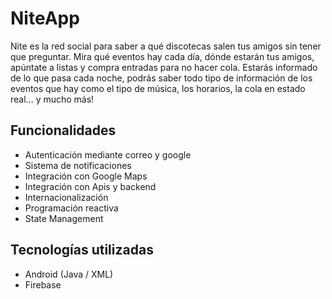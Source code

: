 # NiteApp
Nite es la red social para saber a qué discotecas salen tus amigos sin tener que preguntar. Mira qué eventos hay cada día, dónde estarán tus amigos, apúntate a listas y compra entradas para no hacer cola. Estarás informado de lo que pasa cada noche, podrás saber todo tipo de información de los eventos que hay como el tipo de música, los horarios, la cola en estado real… y mucho más!

## Funcionalidades
- Autenticación mediante correo y google
- Sistema de notificaciones
- Integración con Google Maps
- Integración con Apis y backend
- Internacionalización
- Programación reactiva
- State Management

## Tecnologías utilizadas
- Android (Java / XML)
- Firebase
